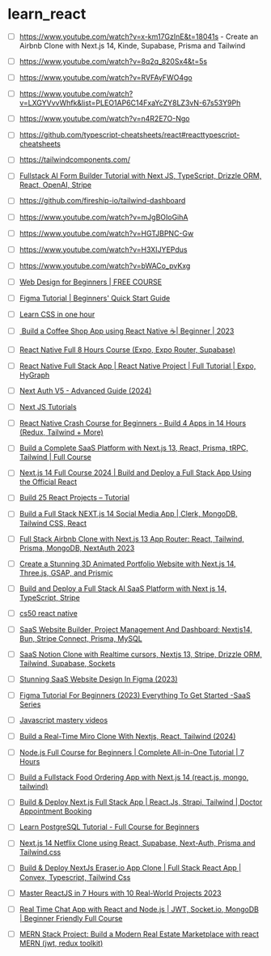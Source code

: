 # learn_react

- [ ] https://www.youtube.com/watch?v=x-km17GzInE&t=18041s - 
Create an Airbnb Clone with Next.js 14, Kinde, Supabase, Prisma and Tailwind

- [ ] https://www.youtube.com/watch?v=8q2q_820Sx4&t=5s

- [ ] https://www.youtube.com/watch?v=RVFAyFWO4go

- [ ] https://www.youtube.com/watch?v=LXGYVvvWhfk&list=PLEO1AP6C14FxaYcZY8LZ3vN-67s53Y9Ph
- [ ] https://www.youtube.com/watch?v=n4R2E7O-Ngo
- [ ] https://github.com/typescript-cheatsheets/react#reacttypescript-cheatsheets
- [ ] https://tailwindcomponents.com/
- [ ] [Fullstack AI Form Builder Tutorial with Next JS, TypeScript, Drizzle ORM, React, OpenAI, Stripe](https://www.youtube.com/watch?v=zzWypOl4JkY)
- [ ] https://github.com/fireship-io/tailwind-dashboard
- [ ] https://www.youtube.com/watch?v=mJgBOIoGihA
- [ ] https://www.youtube.com/watch?v=HGTJBPNC-Gw
- [ ] https://www.youtube.com/watch?v=H3XIJYEPdus
- [ ] https://www.youtube.com/watch?v=bWACo_pvKxg
- [ ] [Web Design for Beginners | FREE COURSE](https://www.youtube.com/watch?v=B-ytMSuwbf8)
- [ ] [Figma Tutorial | Beginners' Quick Start Guide](https://www.youtube.com/watch?v=zbVrPZeXZc0)
- [ ] [Learn CSS in one hour](https://www.youtube.com/watch?v=wRNinF7YQqQ)
- [ ] [ Build a Coffee Shop App using React Native ☕| Beginner | 2023](https://www.youtube.com/watch?v=W1Co2M-gsQE)
- [ ] [React Native Full 8 Hours Course (Expo, Expo Router, Supabase)](https://www.youtube.com/watch?v=rIYzLhkG9TA)
- [ ] [React Native Full Stack App | React Native Project | Full Tutorial | Expo, HyGraph](https://www.youtube.com/watch?v=Zs-W12TpAeM)
- [ ] [Next Auth V5 - Advanced Guide (2024)](https://www.youtube.com/watch?v=1MTyCvS05V4)
- [ ] [Next JS Tutorials](https://www.youtube.com/@codewithantonio/videos)
- [ ] [React Native Crash Course for Beginners - Build 4 Apps in 14 Hours (Redux, Tailwind + More)](https://www.youtube.com/watch?v=AkEnidfZnCU)
- [ ]  [Build a Complete SaaS Platform with Next.js 13, React, Prisma, tRPC, Tailwind | Full Course](https://www.youtube.com/watch?v=ucX2zXAZ1I0)
- [ ]  [Next.js 14 Full Course 2024 | Build and Deploy a Full Stack App Using the Official React](https://www.youtube.com/watch?v=wm5gMKuwSYk)
- [ ]  [Build 25 React Projects – Tutorial](https://www.youtube.com/watch?v=5ZdHfJVAY-s)
- [ ]  [Build a Full Stack NEXT.js 14 Social Media App | Clerk, MongoDB, Tailwind CSS, React](https://www.youtube.com/watch?v=yXSdYD_JHN4)
- [ ]  [Full Stack Airbnb Clone with Next.js 13 App Router: React, Tailwind, Prisma, MongoDB, NextAuth 2023](https://www.youtube.com/watch?v=c_-b_isI4vg)
- [ ]  [Create a Stunning 3D Animated Portfolio Website with Next.js 14, Three.js, GSAP, and Prismic](https://www.youtube.com/watch?v=rXDCAAkiC-s)
- [ ]  [Build and Deploy a Full Stack AI SaaS Platform with Next js 14, TypeScript, Stripe](https://www.youtube.com/watch?v=Ahwoks_dawU)

- [ ] [cs50 react native](https://www.edx.org/learn/react-native/harvard-university-cs50-s-mobile-app-development-with-react-native)
- [ ] [SaaS Website Builder, Project Management And Dashboard: Nextjs14, Bun, Stripe Connect, Prisma, MySQL](https://www.youtube.com/watch?v=6omuUOZcWL0)
- [ ] [SaaS Notion Clone with Realtime cursors, Nextjs 13, Stripe, Drizzle ORM, Tailwind, Supabase, Sockets](https://www.youtube.com/watch?v=A3l6YYkXzzg)
- [ ] [Stunning SaaS Website Design In Figma (2023)](https://www.youtube.com/watch?v=yC0JPJ2Uf6k)
- [ ] [Figma Tutorial For Beginners (2023) Everything To Get Started -SaaS Series](https://www.youtube.com/watch?v=sEvlKQTx4Tc)
- [ ] [Javascript mastery videos](https://www.youtube.com/@javascriptmastery/videos)
- [ ] [Build a Real-Time Miro Clone With Nextjs, React, Tailwind (2024)](https://www.youtube.com/watch?v=ADJKbuayubE)
- [ ] [Node.js Full Course for Beginners | Complete All-in-One Tutorial | 7 Hours](https://www.youtube.com/watch?v=f2EqECiTBL8)
- [ ] [Build a Fullstack Food Ordering App with Next.js 14 (react.js, mongo, tailwind)](https://www.youtube.com/watch?v=nGoSP3MBV2E)
- [ ] [Build & Deploy Next.js Full Stack App | React.Js, Strapi, Tailwind | Doctor Appointment Booking](https://www.youtube.com/watch?v=Qq7fBgRFQJo)
- [ ] [Learn PostgreSQL Tutorial - Full Course for Beginners](https://www.youtube.com/watch?v=qw--VYLpxG4)
- [ ] [Next.js 14 Netflix Clone using React, Supabase, Next-Auth, Prisma and Tailwind.css](https://www.youtube.com/watch?v=mTW3V2IpOrg)
- [ ] [Build & Deploy NextJs Eraser.io App Clone | Full Stack React App | Convex, Typescript, Tailwind Css](https://www.youtube.com/watch?v=sxn2GPQjJgc)
- [ ] [Master ReactJS in 7 Hours with 10 Real-World Projects 2023](https://www.youtube.com/watch?v=XrwsMN2IWnE)
- [ ] [Real Time Chat App with React and Node.js | JWT, Socket.io, MongoDB | Beginner Friendly Full Course](https://www.youtube.com/watch?v=HwCqsOis894)
- [ ] [MERN Stack Project: Build a Modern Real Estate Marketplace with react MERN (jwt, redux toolkit)](https://www.youtube.com/watch?v=VAaUy_Moivw)




